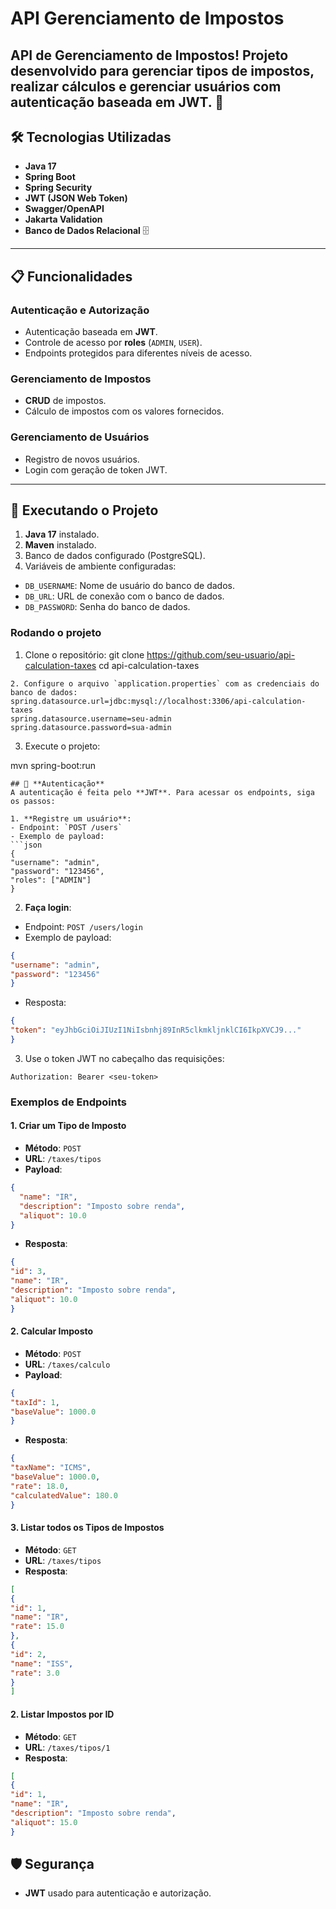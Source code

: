 #  API Gerenciamento de Impostos
API de Gerenciamento de Impostos! Projeto desenvolvido para gerenciar tipos de impostos, realizar cálculos e gerenciar usuários com autenticação baseada em JWT. 🚀
---
## 🛠️ **Tecnologias Utilizadas**
- **Java 17** 
- **Spring Boot** 
- **Spring Security** 
- **JWT (JSON Web Token)** 
- **Swagger/OpenAPI** 
- **Jakarta Validation** 
- **Banco de Dados Relacional** 🗄

---

## 📋 **Funcionalidades**

### **Autenticação e Autorização**
- Autenticação baseada em **JWT**.
- Controle de acesso por **roles** (`ADMIN`, `USER`).
- Endpoints protegidos para diferentes níveis de acesso.

### **Gerenciamento de Impostos**
- **CRUD** de impostos.
- Cálculo de impostos com os valores fornecidos.

### **Gerenciamento de Usuários**
- Registro de novos usuários.
- Login com geração de token JWT.
  
---
## 🚀 **Executando o Projeto**

1. **Java 17** instalado.
2. **Maven** instalado.
3. Banco de dados configurado (PostgreSQL).
4. Variáveis de ambiente configuradas:
- `DB_USERNAME`: Nome de usuário do banco de dados.
- `DB_URL`: URL de conexão com o banco de dados.
- `DB_PASSWORD`: Senha do banco de dados.

### **Rodando o projeto**
1. Clone o repositório:
git clone https://github.com/seu-usuario/api-calculation-taxes
cd api-calculation-taxes
```
2. Configure o arquivo `application.properties` com as credenciais do banco de dados:
spring.datasource.url=jdbc:mysql://localhost:3306/api-calculation-taxes
spring.datasource.username=seu-admin
spring.datasource.password=sua-admin
```
3. Execute o projeto:

mvn spring-boot:run
```
## 🔑 **Autenticação**
A autenticação é feita pelo **JWT**. Para acessar os endpoints, siga os passos:

1. **Registre um usuário**:
- Endpoint: `POST /users`
- Exemplo de payload:
```json
{
"username": "admin",
"password": "123456",
"roles": ["ADMIN"]
}
```
2. **Faça login**:
- Endpoint: `POST /users/login`
- Exemplo de payload:
```json
{
"username": "admin",
"password": "123456"
}
```
- Resposta:
```json
{
"token": "eyJhbGciOiJIUzI1NiIsbnhj89InR5clkmkljnklCI6IkpXVCJ9..."
}
```
3. Use o token JWT no cabeçalho das requisições:
```http
Authorization: Bearer <seu-token>
```

### Exemplos de Endpoints


#### **1. Criar um Tipo de Imposto**
- **Método**: `POST`
- **URL**: `/taxes/tipos`
- **Payload**:
```json
{
  "name": "IR",
  "description": "Imposto sobre renda",
  "aliquot": 10.0
}
```
- **Resposta**:
```json
{
"id": 3,
"name": "IR",
"description": "Imposto sobre renda",
"aliquot": 10.0
}
```
#### **2. Calcular Imposto**
- **Método**: `POST`
- **URL**: `/taxes/calculo`
- **Payload**:
```json
{
"taxId": 1,
"baseValue": 1000.0
}
```
- **Resposta**:
```json
{
"taxName": "ICMS",
"baseValue": 1000.0,
"rate": 18.0,
"calculatedValue": 180.0
}
```
#### **3. Listar todos os Tipos de Impostos**
- **Método**: `GET`
- **URL**: `/taxes/tipos`
- **Resposta**:
```json
[
{
"id": 1,
"name": "IR",
"rate": 15.0
},
{
"id": 2,
"name": "ISS",
"rate": 3.0
}
]
```

#### **2. Listar Impostos por ID**
- **Método**: `GET`
- **URL**: `/taxes/tipos/1`
- **Resposta**:
```json
[
{
"id": 1,
"name": "IR",
"description": "Imposto sobre renda",
"aliquot": 15.0
}

```

## 🛡️ **Segurança**
- **JWT** usado para autenticação e autorização.


